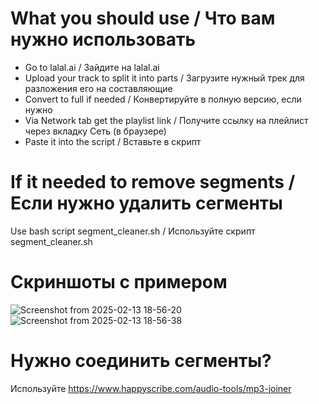 # What you should use / Что вам нужно использовать
- Go to lalal.ai / Зайдите на lalal.ai
- Upload your track to split it into parts / Загрузите нужный трек для разложения его на составляющие
- Convert to full if needed / Конвертируйте в полную версию, если нужно
- Via Network tab get the playlist link / Получите ссылку на плейлист через вкладку Сеть (в браузере)
- Paste it into the script / Вставьте в скрипт

# If it needed to remove segments / Если нужно удалить сегменты
Use bash script segment_cleaner.sh / Используйте скрипт segment_cleaner.sh

# Скриншоты с примером
![Screenshot from 2025-02-13 18-56-20](https://github.com/user-attachments/assets/f82ee6f1-1825-4847-9f5b-557fcbb68e1d)
![Screenshot from 2025-02-13 18-56-38](https://github.com/user-attachments/assets/2896859c-3804-4b7c-abee-5c9e43ae505b)

# Нужно соединить сегменты?
Используйте https://www.happyscribe.com/audio-tools/mp3-joiner
